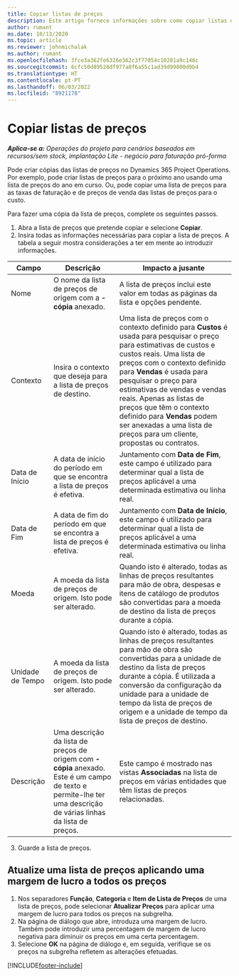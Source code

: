 ```yaml
---
title: Copiar listas de preços
description: Este artigo fornece informações sobre como copiar listas de preços no Project Operations.
author: rumant
ms.date: 10/13/2020
ms.topic: article
ms.reviewer: johnmichalak
ms.author: rumant
ms.openlocfilehash: 3fce3a362fe6326e362c3f77054c10281a9c146c
ms.sourcegitcommit: 6cfc50d89528df977a8f6a55c1ad39d99800d9b4
ms.translationtype: HT
ms.contentlocale: pt-PT
ms.lasthandoff: 06/03/2022
ms.locfileid: "8921178"
---
```

# <a name="copy-price-lists"></a>Copiar listas de preços

_**Aplica-se a:** Operações do projeto para cenários baseados em recursos/sem stock, implantação Lite - negócio para faturação pró-forma_

Pode criar cópias das listas de preços no Dynamics 365 Project Operations. Por exemplo, pode criar listas de preços para o próximo ano usando uma lista de preços do ano em curso.  Ou, pode copiar uma lista de preços para as taxas de faturação e de preços de venda das listas de preços para o custo. 

Para fazer uma cópia da lista de preços, complete os seguintes passos.

1. Abra a lista de preços que pretende copiar e selecione **Copiar**.
2. Insira todas as informações necessárias para copiar a lista de preços. A tabela a seguir mostra considerações a ter em mente ao introduzir informações.

| Campo | Descrição | Impacto a jusante |
| --- | --- | --- |
| Nome | O nome da lista de preços de origem com a **-cópia** anexado. | A lista de preços inclui este valor em todas as páginas da lista e opções pendente. |
| Contexto | Insira o contexto que deseja para a lista de preços de destino. | Uma lista de preços com o contexto definido para **Custos** é usada para pesquisar o preço para estimativas de custos e custos reais. Uma lista de preços com o contexto definido para **Vendas** é usada para pesquisar o preço para estimativas de vendas e vendas reais. Apenas as listas de preços que têm o contexto definido para **Vendas** podem ser anexadas a uma lista de preços para um cliente, propostas ou contratos. |
| Data de Início | A data de início do período em que se encontra a lista de preços é efetiva. | Juntamento com **Data de Fim**, este campo é utilizado para determinar qual a lista de preços aplicável a uma determinada estimativa ou linha real. |
| Data de Fim | A data de fim do período em que se encontra a lista de preços é efetiva. | Juntamento com **Data de Início**, este campo é utilizado para determinar qual a lista de preços aplicável a uma determinada estimativa ou linha real. |
| Moeda | A moeda da lista de preços de origem. Isto pode ser alterado. | Quando isto é alterado, todas as linhas de preços resultantes para mão de obra, despesas e itens de catálogo de produtos são convertidas para a moeda de destino da lista de preços durante a cópia. |
| Unidade de Tempo | A moeda da lista de preços de origem. Isto pode ser alterado. | Quando isto é alterado, todas as linhas de preços resultantes para mão de obra são convertidas para a unidade de destino da lista de preços durante a cópia. É utilizada a conversão da configuração da unidade para a unidade de tempo da lista de preços de origem e a unidade de tempo da lista de preços de destino. |
| Descrição | Uma descrição da lista de preços de origem com **-cópia** anexado. Este é um campo de texto e permite-lhe ter uma descrição de várias linhas da lista de preços. | Este campo é mostrado nas vistas **Associadas** na lista de preços em várias entidades que têm listas de preços relacionadas. |

3. Guarde a lista de preços. 

## <a name="update-a-price-list-by-applying-a-mark-up-to-all-the-prices"></a>Atualize uma lista de preços aplicando uma margem de lucro a todos os preços

1. Nos separadores **Função**, **Categoria** e **Item de Lista de Preços** de uma lista de preços, pode selecionar **Atualizar Preços** para aplicar uma margem de lucro para todos os preços na subgrelha. 
2. Na página de diálogo que abre, introduza uma margem de lucro. Também pode introduzir uma percentagem de margem de lucro negativa para diminuir os preços em uma certa percentagem. 
3. Selecione **OK** na página de diálogo e, em seguida, verifique se os preços na subgrelha refletem as alterações efetuadas.


[!INCLUDE[footer-include](../includes/footer-banner.md)]